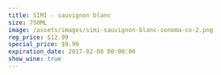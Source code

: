 ```yaml
---
title: SIMI - sauvignon blanc
size: 750ML
image: /assets/images/simi-sauvignon-blanc-sonoma-co-2.png
reg_price: $12.99
special_price: $9.99
expiration_date: 2017-02-08 00:00:00
show_wine: true
---
```



